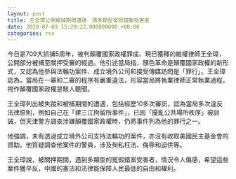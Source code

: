 ```yaml
---
layout: post
title: 王全璋公開被捕期間遭遇　遇多類型冤假錯案受害者
date: 2020-07-09 15:29:22.000000000 +08:00
categories: rss
---
```


今日是709大抓捕5周年，被判顛覆國家政權罪成、現已獲釋的維權律師王全璋，公開部分被捕至關押受審的經過。他引述當局指，顏色革命是顛覆國家政權的新形式，又認為他參與法輪功案件、成立境外公司和接受傳媒訪問是「罪行」。王全璋認為，當局在一審和二審的程序有嚴重違法，形容當局將執業律師正常執業過程，視作顛覆國家政權是駭人聽聞。

王全璋列出被失蹤和被捕期間的遭遇，包括經歷10多次審訊，認為當局多次違反法律原則，例如自己在「建三江拘留所事件」，已因「擾亂公共場所秩序」被訓誡，但天津警方調查涉嫌顛覆國家政權時，仍將事件列為他的罪行之一。

他強調，未有透過成立境外公司支持法輪功的案件，亦沒有收取美國民主基金會的資助。他質疑調查他案件的警員，涉及徇私枉法、侮辱和迫供等。

王全璋說，被關押期間，遇到多類型的冤假錯案受害者，情況令人傷感，希望這些案件獲平反，中國的憲法和法律能保障人民最低的自由和權利。
